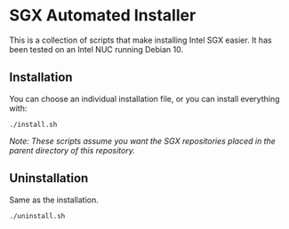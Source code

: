 # SGX Automated Installer

This is a collection of scripts that make installing Intel SGX easier. It has been tested on an Intel NUC running Debian 10.

## Installation

You can choose an individual installation file, or you can install everything with:

```
./install.sh
```

*Note: These scripts assume you want the SGX repositories placed in the parent directory of this repository.*

## Uninstallation

Same as the installation.

```
./uninstall.sh
```
